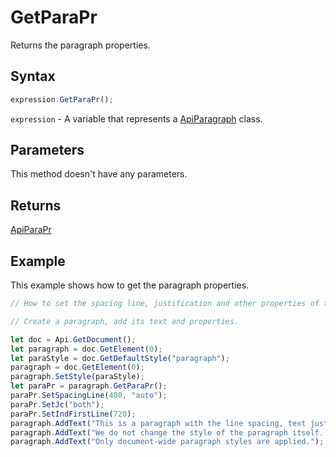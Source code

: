 # GetParaPr

Returns the paragraph properties.

## Syntax

```javascript
expression.GetParaPr();
```

`expression` - A variable that represents a [ApiParagraph](../ApiParagraph.md) class.

## Parameters

This method doesn't have any parameters.

## Returns

[ApiParaPr](../../ApiParaPr/ApiParaPr.md)

## Example

This example shows how to get the paragraph properties.

```javascript editor-docx
// How to set the spacing line, justification and other properties of the text.

// Create a paragraph, add its text and properties.

let doc = Api.GetDocument();
let paragraph = doc.GetElement(0);
let paraStyle = doc.GetDefaultStyle("paragraph");
paragraph = doc.GetElement(0);
paragraph.SetStyle(paraStyle);
let paraPr = paragraph.GetParaPr();
paraPr.SetSpacingLine(480, "auto");
paraPr.SetJc("both");
paraPr.SetIndFirstLine(720);
paragraph.AddText("This is a paragraph with the line spacing, text justification and indent set using the paragraph style. ");
paragraph.AddText("We do not change the style of the paragraph itself. ");
paragraph.AddText("Only document-wide paragraph styles are applied.");
```
